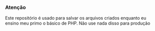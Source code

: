 ### Atenção
Este repositório é usado para salvar os arquivos criados enquanto eu ensino meu primo o básico de PHP. Não use nada disso para produção